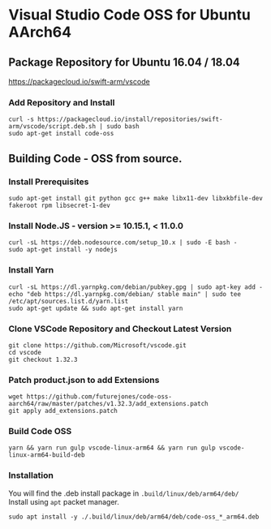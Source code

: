 # Visual Studio Code OSS for Ubuntu AArch64
## Package Repository for Ubuntu 16.04 / 18.04
https://packagecloud.io/swift-arm/vscode
### Add Repository and Install
```
curl -s https://packagecloud.io/install/repositories/swift-arm/vscode/script.deb.sh | sudo bash
sudo apt-get install code-oss
```
## Building Code - OSS from source.
### Install Prerequisites
````
sudo apt-get install git python gcc g++ make libx11-dev libxkbfile-dev fakeroot rpm libsecret-1-dev
````

### Install Node.JS - version >= 10.15.1, < 11.0.0
````
curl -sL https://deb.nodesource.com/setup_10.x | sudo -E bash -
sudo apt-get install -y nodejs
````

### Install Yarn
````
curl -sL https://dl.yarnpkg.com/debian/pubkey.gpg | sudo apt-key add -
echo "deb https://dl.yarnpkg.com/debian/ stable main" | sudo tee /etc/apt/sources.list.d/yarn.list
sudo apt-get update && sudo apt-get install yarn
````

### Clone VSCode Repository and Checkout Latest Version
````
git clone https://github.com/Microsoft/vscode.git
cd vscode
git checkout 1.32.3
````

### Patch product.json to add Extensions
````
wget https://github.com/futurejones/code-oss-aarch64/raw/master/patches/v1.32.3/add_extensions.patch
git apply add_extensions.patch
````

### Build Code OSS
````
yarn && yarn run gulp vscode-linux-arm64 && yarn run gulp vscode-linux-arm64-build-deb
````

### Installation
You will find the .deb install package in `.build/linux/deb/arm64/deb/`  
Install using `apt` packet manager.
````
sudo apt install -y ./.build/linux/deb/arm64/deb/code-oss_*_arm64.deb
````


